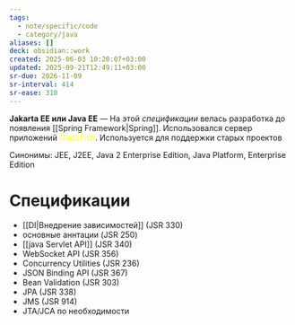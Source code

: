 ```yaml
---
tags:
  - note/specific/code
  - category/java
aliases: []
deck: obsidian::work
created: 2025-06-03 10:20:07+03:00
updated: 2025-09-21T12:49:11+03:00
sr-due: 2026-11-09
sr-interval: 414
sr-ease: 310
---
```


**Jakarta EE или Java EE**
—
На этой *спецификации* велась разработка до появления [[Spring Framework|Spring]]. Использовался сервер приложений <font color="#ffff00">GlassFish</font>. Используется для поддержки старых проектов

Синонимы: JEE, J2EE, Java 2 Enterprise Edition, Java Platform, Enterprise Edition

# Спецификации

- [[DI|Внедрение зависимостей]] (JSR 330)
- основные аннтации (JSR 250)
- [[java Servlet API]] (JSR 340)
- WebSocket API (JSR 356)
- Concurrency Utilities (JSR 236)
- JSON Binding API (JSR 367)
- Bean Validation (JSR 303)
- JPA (JSR 338)
- JMS (JSR 914)
- JTA/JCA по необходимости
